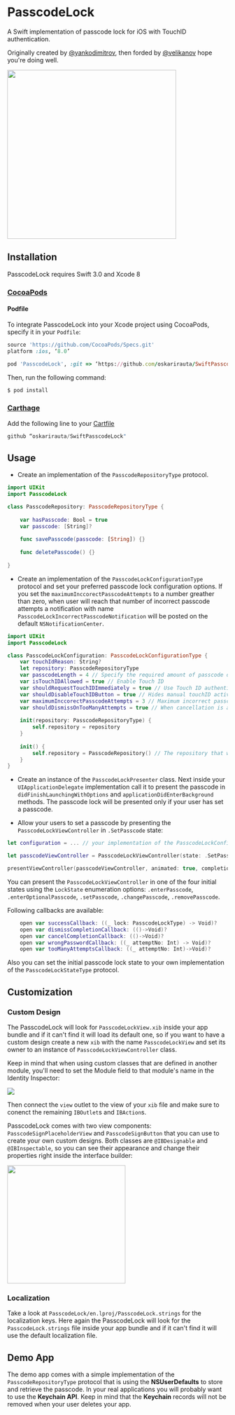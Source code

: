 # PasscodeLock
A Swift implementation of passcode lock for iOS with TouchID authentication.

Originally created by [@yankodimitrov](https://github.com/yankodimitrov/SwiftPasscodeLock), then forded by [@velikanov](https://github.com/velikanov/SwiftPasscodeLock) hope you're doing well.

<img src="https://raw.githubusercontent.com/yankodimitrov/SwiftPasscodeLock/master/passcode-lock.gif" height="386">

## Installation
PasscodeLock requires Swift 3.0 and Xcode 8

### [CocoaPods](http://cocoapods.org/)

#### Podfile

To integrate PasscodeLock into your Xcode project using CocoaPods, specify it in your `Podfile`:

```ruby
source 'https://github.com/CocoaPods/Specs.git'
platform :ios, ‘8.0’

pod 'PasscodeLock', :git => ‘https://github.com/oskarirauta/SwiftPasscodeLock.git'
```

Then, run the following command:

```bash
$ pod install
```

### [Carthage](https://github.com/Carthage/Carthage)

Add the following line to your [Cartfile](https://github.com/carthage/carthage)
```swift
github “oskarirauta/SwiftPasscodeLock"
```
## Usage

- Create an implementation of the `PasscodeRepositoryType` protocol.

```swift
import UIKit
import PasscodeLock

class PasscodeRepository: PasscodeRepositoryType {
    
    var hasPasscode: Bool = true
    var passcode: [String]?
    
    func savePasscode(passcode: [String]) {}
    
    func deletePasscode() {}
    
}
```

- Create an implementation of the `PasscodeLockConfigurationType` protocol and set your preferred passcode lock configuration options. If you set the `maximumInccorectPasscodeAttempts` to a number greather than zero, when user will reach that number of incorrect passcode attempts a notification with name `PasscodeLockIncorrectPasscodeNotification` will be posted on the default `NSNotificationCenter`. 

```swift
import UIKit
import PasscodeLock

class PasscodeLockConfiguration: PasscodeLockConfigurationType {
    var touchIdReason: String?
    let repository: PasscodeRepositoryType
    var passcodeLength = 4 // Specify the required amount of passcode digits
    var isTouchIDAllowed = true // Enable Touch ID
    var shouldRequestTouchIDImmediately = true // Use Touch ID authentication immediately
    var shouldDisableTouchIDButton = true // Hides manual touchID activation button from enter code view
    var maximumInccorectPasscodeAttempts = 3 // Maximum incorrect passcode attempts
    var shouldDismissOnTooManyAttempts = true // When cancellation is available, dismiss code input view after too many wrong code attempts
    
    init(repository: PasscodeRepositoryType) {
        self.repository = repository
    }
    
    init() {
        self.repository = PasscodeRepository() // The repository that was created earlier
    }
}
```

- Create an instance of the `PasscodeLockPresenter` class. Next inside your `UIApplicationDelegate` implementation call it to present the passcode in `didFinishLaunchingWithOptions` and `applicationDidEnterBackground` methods. The passcode lock will be presented only if your user has set a passcode.

- Allow your users to set a passcode by presenting the `PasscodeLockViewController` in `.SetPasscode` state:
```swift
let configuration = ... // your implementation of the PasscodeLockConfigurationType protocol

let passcodeViewController = PasscodeLockViewController(state: .SetPasscode, configuration: configuration)

presentViewController(passcodeViewController, animated: true, completion: nil)
```

You can present the `PasscodeLockViewController` in one of the four initial states using the `LockState` enumeration options: `.enterPasscode`, `.enterOptionalPasscode`, `.setPasscode`, `.changePasscode`, `.removePasscode`.

Following callbacks are available:
```swift
    open var successCallback: ((_ lock: PasscodeLockType) -> Void)?
    open var dismissCompletionCallback: (()->Void)?
    open var cancelCompletionCallback: (()->Void)?
    open var wrongPasswordCallback: ((_ attemptNo: Int) -> Void)?
    open var tooManyAttemptsCallback: ((_ attemptNo: Int)->Void)?
```

Also you can set the initial passcode lock state to your own implementation of the `PasscodeLockStateType` protocol.

## Customization

### Custom Design

The PasscodeLock will look for `PasscodeLockView.xib` inside your app bundle and if it can't find it will load its default one, so if you want to have a custom design create a new `xib` with the name `PasscodeLockView` and set its owner to an instance of `PasscodeLockViewController` class.

Keep in mind that when using custom classes that are defined in another module, you'll need to set the Module field to that module's name in the Identity Inspector:

<img src="https://raw.githubusercontent.com/oskarirauta/SwiftPasscodeLock/master/identity-inspector.png" height=“99”>

Then connect the `view` outlet to the view of your `xib` file and make sure to conenct the remaining `IBOutlet`s and `IBAction`s.

PasscodeLock comes with two view components: `PasscodeSignPlaceholderView` and `PasscodeSignButton` that you can use to create your own custom designs. Both classes are `@IBDesignable` and `@IBInspectable`, so you can see their appearance and change their properties right inside the interface builder:

<img src="https://raw.githubusercontent.com/oskarirauta/SwiftPasscodeLock/master/passcode-view.png" height="270">

### Localization

Take a look at `PasscodeLock/en.lproj/PasscodeLock.strings` for the localization keys. Here again the PasscodeLock will look for the `PasscodeLock.strings` file inside your app bundle and if it can't find it will use the default localization file.

## Demo App

The demo app comes with a simple implementation of the `PasscodeRepositoryType` protocol that is using the **NSUserDefaults** to store and retrieve the passcode. In your real applications you will probably want to use the **Keychain API**. Keep in mind that the **Keychain** records will not be removed when your user deletes your app.
